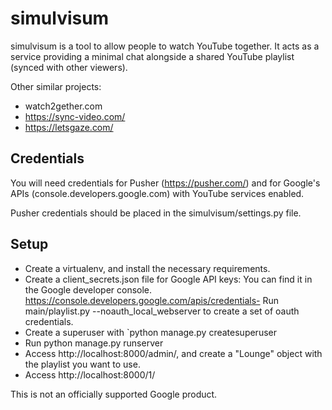 # simulvisum

simulvisum is a tool to allow people to watch YouTube together. It acts as
a service providing a minimal chat alongside a shared YouTube playlist (synced
with other viewers).

Other similar projects:

 - watch2gether.com
 - https://sync-video.com/
 - https://letsgaze.com/

## Credentials

You will need credentials for Pusher (https://pusher.com/) and for Google's APIs (console.developers.google.com) with YouTube services enabled.

Pusher credentials should be placed in the simulvisum/settings.py file.

## Setup

- Create a virtualenv, and install the necessary requirements.
- Create a client_secrets.json file for Google API keys: You can find it in the Google developer console. https://console.developers.google.com/apis/credentials- Run main/playlist.py --noauth_local_webserver to create a set of oauth credentials.
- Create a superuser with `python manage.py createsuperuser
- Run python manage.py runserver
- Access http://localhost:8000/admin/, and create a "Lounge" object with the playlist you want to use.
- Access http://localhost:8000/1/

This is not an officially supported Google product.

